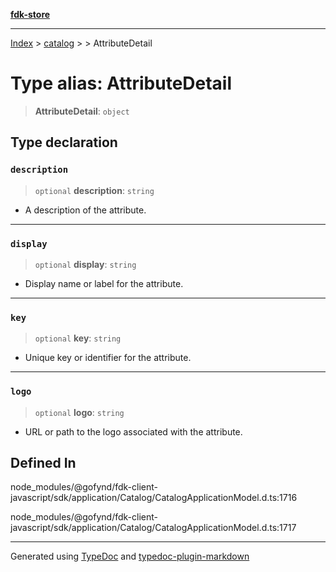 [**fdk-store**](../../../README.md)
***

[Index](../../../API.md) > [catalog](../../README.md) > [<internal>](../README.md) > AttributeDetail

# Type alias: AttributeDetail

> **AttributeDetail**: `object`

## Type declaration

### `description`

> `optional` **description**: `string`

- A description of the attribute.

***

### `display`

> `optional` **display**: `string`

- Display name or label for the attribute.

***

### `key`

> `optional` **key**: `string`

- Unique key or identifier for the attribute.

***

### `logo`

> `optional` **logo**: `string`

- URL or path to the logo associated with the attribute.

## Defined In

node\_modules/@gofynd/fdk-client-javascript/sdk/application/Catalog/CatalogApplicationModel.d.ts:1716

node\_modules/@gofynd/fdk-client-javascript/sdk/application/Catalog/CatalogApplicationModel.d.ts:1717

***
Generated using [TypeDoc](https://typedoc.org/) and [typedoc-plugin-markdown](https://www.npmjs.com/package/typedoc-plugin-markdown)
